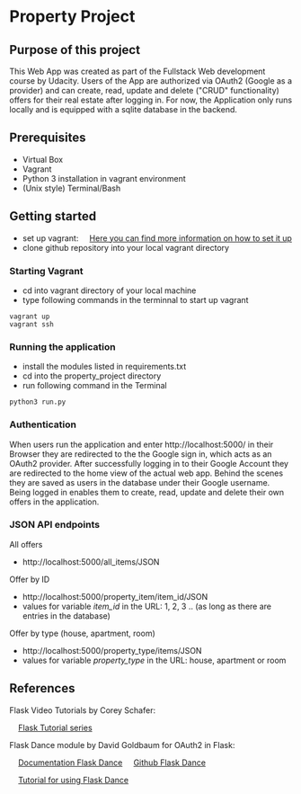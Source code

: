 # Property Project

## Purpose of this project

This Web App was created as part of the Fullstack Web development course by Udacity. Users of the App 
are authorized via OAuth2 (Google as a provider) and can create, read, update and delete ("CRUD" functionality)
offers for their real estate after logging in. For now, the Application only runs locally and is equipped 
with a sqlite database in the backend.

## Prerequisites
* Virtual Box 
* Vagrant
* Python 3 installation in vagrant environment
* (Unix style) Terminal/Bash

## Getting started

[comment]: <> (Verlinkung?)
* set up vagrant: 
&nbsp;&nbsp;&nbsp;&nbsp;[Here you can find more information on how to set it up](https://medium.com/@JohnFoderaro/how-to-set-up-a-local-linux-environment-with-vagrant-163f0ba4da77)
* clone github repository into your local vagrant directory

### Starting Vagrant

* cd into vagrant directory of your local machine
* type following commands in the terminnal to start up vagrant

```console
vagrant up
vagrant ssh
```

### Running the application
    
[comment]: <> (Python version?)

* install the modules listed in requirements.txt
* cd into the property_project directory
* run following command in the Terminal

```console
python3 run.py
```

### Authentication

When users run the application and enter http://localhost:5000/ in their Browser they are redirected
to the the Google sign in, which acts as an OAuth2 provider. After successfully logging in to their 
Google Account they are redirected to the home view of the actual web app. Behind the scenes they
are saved as users in the database under their Google username. Being logged in enables them to create,
read, update and delete their own offers in the application.

### JSON API endpoints

All offers

* http://localhost:5000/all_items/JSON

Offer by ID

* http://localhost:5000/property_item/item_id/JSON
* values for variable *item_id* in the URL: 1, 2, 3 .. (as long as there are entries in the database)

Offer by type (house, apartment, room)

* http://localhost:5000/property_type/items/JSON
* values for variable *property_type* in the URL: house, apartment or room

## References

Flask Video Tutorials by Corey Schafer:

&nbsp;&nbsp;&nbsp;&nbsp;[Flask Tutorial series](https://www.youtube.com/watch?v=MwZwr5Tvyxo&list=PL-osiE80TeTs4UjLw5MM6OjgkjFeUxCYH)

Flask Dance module by David Goldbaum for OAuth2 in Flask:

&nbsp;&nbsp;&nbsp;&nbsp;[Documentation Flask Dance](https://flask-dance.readthedocs.io/en/latest/)
&nbsp;&nbsp;&nbsp;&nbsp;[Github Flask Dance](https://github.com/singingwolfboy/flask-dance)

&nbsp;&nbsp;&nbsp;&nbsp;[Tutorial for using Flask Dance](https://www.youtube.com/watch?v=MiHVTHzIgyE)

